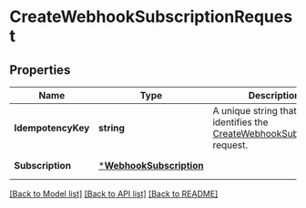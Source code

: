 # CreateWebhookSubscriptionRequest

## Properties

 Name               | Type                                               | Description                                                                                                                           | Notes                        
--------------------|----------------------------------------------------|---------------------------------------------------------------------------------------------------------------------------------------|------------------------------
 **IdempotencyKey** | **string**                                         | A unique string that identifies the [CreateWebhookSubscription](api-endpoint:WebhookSubscriptions-CreateWebhookSubscription) request. | [optional] [default to null] 
 **Subscription**   | [***WebhookSubscription**](WebhookSubscription.md) |                                                                                                                                       | [default to null]            

[[Back to Model list]](../README.md#documentation-for-models) [[Back to API list]](../README.md#documentation-for-api-endpoints) [[Back to README]](../README.md)

